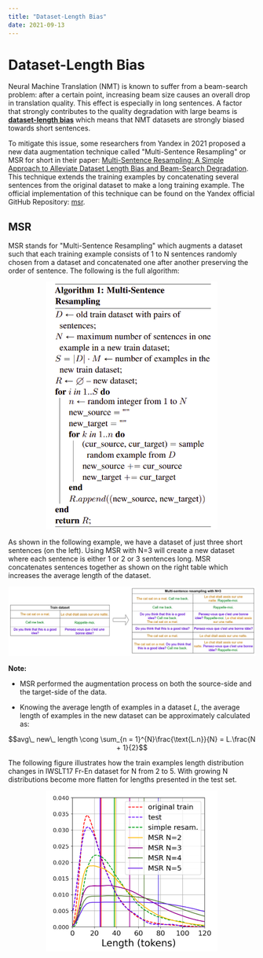 ```yaml
---
title: "Dataset-Length Bias"
date: 2021-09-13
---
```


# Dataset-Length Bias
Neural Machine Translation (NMT) is known to suffer from a beam-search
problem: after a certain point, increasing beam size causes an overall
drop in translation quality. This effect is especially in long
sentences. A factor that strongly contributes to the quality degradation
with large beams is <u><strong>dataset-length bias</strong></u> which means that NMT
datasets are strongly biased towards short sentences.

To mitigate this issue, some researchers from Yandex in 2021 proposed a
new data augmentation technique called "Multi-Sentence Resampling" or
MSR for short in their paper: [Multi-Sentence Resampling: A Simple
Approach to Alleviate Dataset Length Bias and Beam-Search
Degradation](https://arxiv.org/pdf/2109.06253.pdf). This technique
extends the training examples by concatenating several sentences from
the original dataset to make a long training example. The official
implementation of this technique can be found on the Yandex official
GitHub Repository: [msr](https://github.com/yandex-research/msr).

MSR
---

MSR stands for "Multi-Sentence Resampling" which augments a dataset such
that each training example consists of 1 to N sentences randomly chosen
from a dataset and concatenated one after another preserving the order
of sentence. The following is the full algorithm:

<div align="center">
    <img src="media/Data_Length_Bias/image1.png" width=350>
</div>

As shown in the following example, we have a dataset of just three short
sentences (on the left). Using MSR with N=3 will create a new dataset
where each sentence is either 1 or 2 or 3 sentences long. MSR
concatenates sentences together as shown on the right table which
increases the average length of the dataset.

<div align="center">
    <img src="media/Data_Length_Bias/image2.png" width=750>
</div>

**Note:**

-   MSR performed the augmentation process on both the source-side and
    the target-side of the data.

-   Knowing the average length of examples in a dataset $L$, the average
    length of examples in the new dataset can be approximately
    calculated as:

$$avg\_ new\_ length \cong \sum_{n = 1}^{N}\frac{\text{L.n}}{N} = L.\frac{N + 1}{2}$$

The following figure illustrates how the train examples length
distribution changes in IWSLT17 Fr-En dataset for N from 2 to 5. With
growing N distributions become more flatten for lengths presented in the
test set.

<div align="center">
    <img src="media/Data_Length_Bias/image3.png" width=350>
</div>